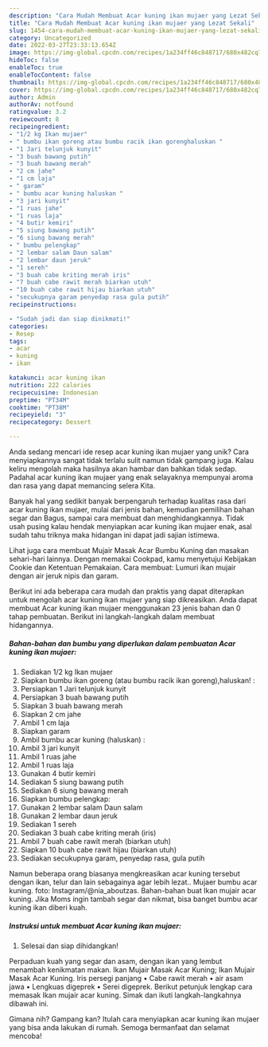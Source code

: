 ```yaml
---
description: "Cara Mudah Membuat Acar kuning ikan mujaer yang Lezat Sekali"
title: "Cara Mudah Membuat Acar kuning ikan mujaer yang Lezat Sekali"
slug: 1454-cara-mudah-membuat-acar-kuning-ikan-mujaer-yang-lezat-sekali
category: Uncategorized
date: 2022-03-27T23:33:13.654Z
image: https://img-global.cpcdn.com/recipes/1a234ff46c848717/680x482cq70/acar-kuning-ikan-mujaer-foto-resep-utama.jpg
hideToc: false
enableToc: true
enableTocContent: false
thumbnail: https://img-global.cpcdn.com/recipes/1a234ff46c848717/680x482cq70/acar-kuning-ikan-mujaer-foto-resep-utama.jpg
cover: https://img-global.cpcdn.com/recipes/1a234ff46c848717/680x482cq70/acar-kuning-ikan-mujaer-foto-resep-utama.jpg
author: Admin
authorAv: notfound
ratingvalue: 3.2
reviewcount: 8
recipeingredient:
- "1/2 kg Ikan mujaer"
- " bumbu ikan goreng atau bumbu racik ikan gorenghaluskan "
- "1 Jari telunjuk kunyit"
- "3 buah bawang putih"
- "3 buah bawang merah"
- "2 cm jahe"
- "1 cm laja"
- " garam"
- " bumbu acar kuning haluskan "
- "3 jari kunyit"
- "1 ruas jahe"
- "1 ruas laja"
- "4 butir kemiri"
- "5 siung bawang putih"
- "6 siung bawang merah"
- " bumbu pelengkap"
- "2 lembar salam Daun salam"
- "2 lembar daun jeruk"
- "1 sereh"
- "3 buah cabe kriting merah iris"
- "7 buah cabe rawit merah biarkan utuh"
- "10 buah cabe rawit hijau biarkan utuh"
- "secukupnya garam penyedap rasa gula putih"
recipeinstructions:

- "Sudah jadi dan siap dinikmati!"
categories:
- Resep
tags:
- acar
- kuning
- ikan

katakunci: acar kuning ikan 
nutrition: 222 calories
recipecuisine: Indonesian
preptime: "PT34M"
cooktime: "PT38M"
recipeyield: "3"
recipecategory: Dessert

---
```





Anda sedang mencari ide resep acar kuning ikan mujaer yang unik? Cara menyiapkannya sangat tidak terlalu sulit namun tidak gampang juga. Kalau keliru mengolah maka hasilnya akan hambar dan bahkan tidak sedap. Padahal acar kuning ikan mujaer yang enak selayaknya mempunyai aroma dan rasa yang dapat memancing selera Kita.





Banyak hal yang sedikit banyak berpengaruh terhadap kualitas rasa dari acar kuning ikan mujaer, mulai dari jenis bahan, kemudian pemilihan bahan segar dan Bagus, sampai cara membuat dan menghidangkannya. Tidak usah pusing kalau hendak menyiapkan acar kuning ikan mujaer enak,      asal sudah tahu triknya maka hidangan ini dapat jadi sajian istimewa.














Lihat juga cara membuat Mujair Masak Acar Bumbu Kuning dan masakan sehari-hari lainnya. Dengan memakai Cookpad, kamu menyetujui Kebijakan Cookie dan Ketentuan Pemakaian. Cara membuat: Lumuri ikan mujair dengan air jeruk nipis dan garam.






Berikut ini ada beberapa cara mudah dan praktis yang dapat diterapkan untuk mengolah acar kuning ikan mujaer yang siap dikreasikan. Anda dapat membuat Acar kuning ikan mujaer menggunakan 23 jenis bahan dan 0 tahap pembuatan. Berikut ini langkah-langkah dalam membuat hidangannya.

<!--inarticleads1-->

##### Bahan-bahan dan bumbu yang diperlukan dalam pembuatan Acar kuning ikan mujaer:

1. Sediakan 1/2 kg Ikan mujaer
1. Siapkan  bumbu ikan goreng (atau bumbu racik ikan goreng),haluskan! :
1. Persiapkan 1 Jari telunjuk kunyit
1. Persiapkan 3 buah bawang putih
1. Siapkan 3 buah bawang merah
1. Siapkan 2 cm jahe
1. Ambil 1 cm laja
1. Siapkan  garam
1. Ambil  bumbu acar kuning (haluskan) :
1. Ambil 3 jari kunyit
1. Ambil 1 ruas jahe
1. Ambil 1 ruas laja
1. Gunakan 4 butir kemiri
1. Sediakan 5 siung bawang putih
1. Sediakan 6 siung bawang merah
1. Siapkan  bumbu pelengkap:
1. Gunakan 2 lembar salam Daun salam
1. Gunakan 2 lembar daun jeruk
1. Sediakan 1 sereh
1. Sediakan 3 buah cabe kriting merah (iris)
1. Ambil 7 buah cabe rawit merah (biarkan utuh)
1. Siapkan 10 buah cabe rawit hijau (biarkan utuh)
1. Sediakan secukupnya garam, penyedap rasa, gula putih


Namun beberapa orang biasanya mengkreasikan acar kuning tersebut dengan ikan, telur dan lain sebagainya agar lebih lezat.. Mujaer bumbu acar kuning. foto: Instagram/@nia_aboutzas. Bahan-bahan buat Ikan mujair acar kuning. Jika Moms ingin tambah segar dan nikmat, bisa banget bumbu acar kuning ikan diberi kuah. 

<!--inarticleads2-->

##### Instruksi untuk membuat Acar kuning ikan mujaer:


1. Selesai dan siap dihidangkan!

Perpaduan kuah yang segar dan asam, dengan ikan yang lembut menambah kenikmatan makan. Ikan Mujair Masak Acar Kuning; Ikan Mujair Masak Acar Kuning. Iris persegi panjang • Cabe rawit merah • air asam jawa • Lengkuas digeprek • Serei digeprek. Berikut petunjuk lengkap cara memasak Ikan mujair acar kuning. Simak dan ikuti langkah-langkahnya dibawah ini. 

Gimana nih? Gampang kan? Itulah cara menyiapkan acar kuning ikan mujaer yang bisa anda lakukan di rumah. Semoga bermanfaat dan selamat mencoba!
